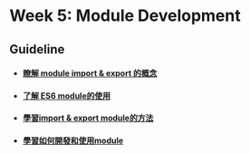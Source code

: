 # Week 5: Module Development

## Guideline
- #### [瞭解 module import & export 的概念](./%E7%9E%AD%E8%A7%A3%20module%20import%20%26%20export%20%E7%9A%84%E6%A6%82%E5%BF%B5.md)
- #### [了解 ES6 module的使用](./%E4%BA%86%E8%A7%A3%20ES6%20module%E7%9A%84%E4%BD%BF%E7%94%A8.md)
- #### [學習import & export module的方法](./%E5%AD%B8%E7%BF%92import%20%26%20export%20module%E7%9A%84%E6%96%B9%E6%B3%95.md)
- #### [學習如何開發和使用module](./%E5%AD%B8%E7%BF%92%E5%A6%82%E4%BD%95%E9%96%8B%E7%99%BC%E5%92%8C%E4%BD%BF%E7%94%A8module.md)